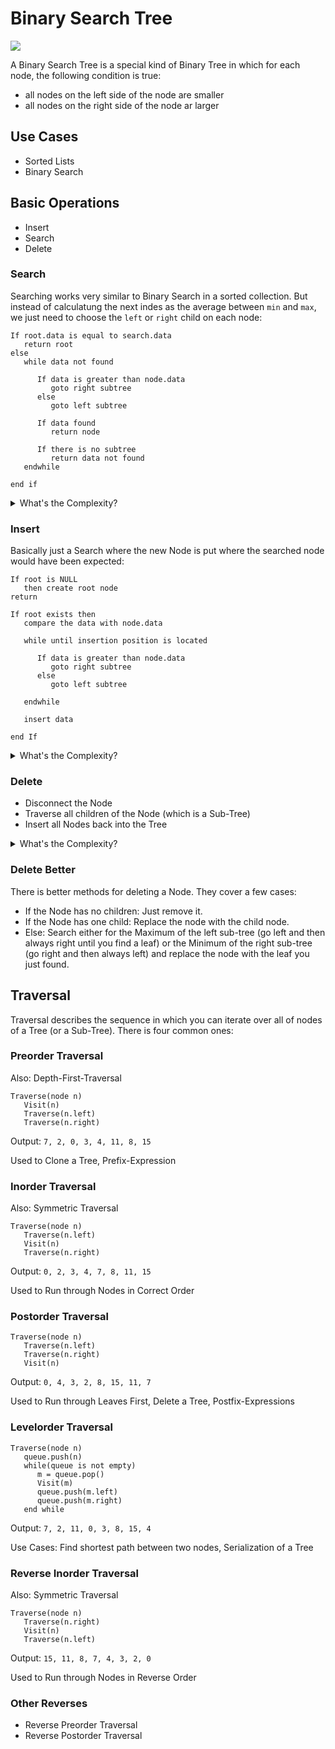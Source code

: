 # Binary Search Tree

<img src = "https://www.tutorialspoint.com/data_structures_algorithms/images/binary_search_tree.jpg">

A Binary Search Tree is a special kind of Binary Tree in which for each node, the following condition is true:
- all nodes on the left side of the node are smaller
- all nodes on the right side of the node ar larger

## Use Cases
- Sorted Lists
- Binary Search

## Basic Operations
- Insert
- Search
- Delete

### Search

Searching works very similar to Binary Search in a sorted collection. But instead of calculatung the next indes as the average between `min` and `max`, we just need to choose the `left` or `right` child on each node:

```
If root.data is equal to search.data
   return root
else
   while data not found

      If data is greater than node.data
         goto right subtree
      else
         goto left subtree
         
      If data found
         return node
	 
      If there is no subtree
         return data not found
   endwhile
   
end if
```

<details>
  <summary>What's the Complexity?</summary>

O(log n) - for the same reasons as we learned in Binary Search.*

*under certain conditions

</details>

### Insert

Basically just a Search where the new Node is put where the searched node would have been expected:

```
If root is NULL 
   then create root node
return

If root exists then
   compare the data with node.data
   
   while until insertion position is located

      If data is greater than node.data
         goto right subtree
      else
         goto left subtree

   endwhile 
   
   insert data
	
end If  
```

<details>
  <summary>What's the Complexity?</summary>

O(log n) - again, we perform a binary search..*

*under certain conditions

</details>

### Delete
- Disconnect the Node
- Traverse all children of the Node (which is a Sub-Tree)
- Insert all Nodes back into the Tree

<details>
  <summary>What's the Complexity?</summary>

O(n) - In worst case, we delete the root node and have to construct a completely new tree.

</details>

### Delete Better

There is better methods for deleting a Node. They cover a few cases:

- If the Node has no children: Just remove it.
- If the Node has one child: Replace the node with the child node.
- Else: Search either for the Maximum of the left sub-tree (go left and then always right until you find a leaf) or the Minimum of the right sub-tree (go right and then always left) and replace the node with the leaf you just found.

## Traversal

Traversal describes the sequence in which you can iterate over all of nodes of a Tree (or a Sub-Tree). There is four common ones:

### Preorder Traversal
Also: Depth-First-Traversal

```
Traverse(node n)
   Visit(n)
   Traverse(n.left)
   Traverse(n.right)
```

Output: `7, 2, 0, 3, 4, 11, 8, 15`

Used to Clone a Tree, Prefix-Expression

### Inorder Traversal
Also: Symmetric Traversal

```
Traverse(node n)
   Traverse(n.left)
   Visit(n)
   Traverse(n.right)
```

Output: `0, 2, 3, 4, 7, 8, 11, 15`

Used to Run through Nodes in Correct Order

### Postorder Traversal

```
Traverse(node n)
   Traverse(n.left)
   Traverse(n.right)
   Visit(n)
```

Output: `0, 4, 3, 2, 8, 15, 11, 7`

Used to Run through Leaves First, Delete a Tree, Postfix-Expressions

### Levelorder Traversal

```
Traverse(node n)
   queue.push(n)
   while(queue is not empty)
      m = queue.pop()
      Visit(m)
      queue.push(m.left)
      queue.push(m.right)
   end while
```

Output: `7, 2, 11, 0, 3, 8, 15, 4`

Use Cases: Find shortest path between two nodes, Serialization of a Tree

### Reverse Inorder Traversal
Also: Symmetric Traversal

```
Traverse(node n)
   Traverse(n.right)
   Visit(n)
   Traverse(n.left)
```

Output: `15, 11, 8, 7, 4, 3, 2, 0`

Used to Run through Nodes in Reverse Order

### Other Reverses

- Reverse Preorder Traversal
- Reverse Postorder Traversal
